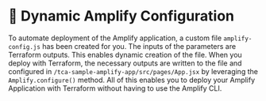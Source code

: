# 🤖 Dynamic Amplify Configuration
To automate deployment of the Amplify application, a custom file `amplify-config.js` has been created for you. The inputs of the parameters are Terraform outputs. This enables dynamic creation of the file. When you deploy with Terraform, the necessary outputs are written to the file and configured in `/tca-sample-amplify-app/src/pages/App.jsx` by leveraging the `Amplify.configure()` method. All of this enables you to deploy your Amplify Application with Terraform without having to use the Amplify CLI.
